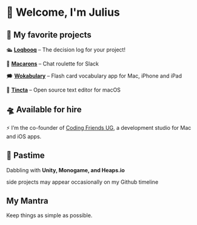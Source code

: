# 🍄 Welcome, I'm Julius


## 🚀 My favorite projects

🛳 __[Loqbooq](https://loqbooq.app)__ – The decision log for your project!

🧁 __[Macarons](macarons-roulette.app)__ – Chat roulette for Slack

🗯 __[Wokabulary](https://wokabulary.com/)__ – Flash card vocabulary app for Mac, iPhone and iPad

🐙 __[Tincta](https://codingfriends.github.io/Tincta)__ – Open source text editor for macOS


## 🛸 Available for hire

⚡ I’m the co-founder of [Coding Friends UG](https://coding-friends.com), a development studio for Mac and iOS apps.


## 👾 Pastime

Dabbling with __Unity, Monogame, and Heaps.io__

side projects may appear occasionally on my Github timeline


## My Mantra

Keep things as simple as possible.



<!--
**jpeinelt/jpeinelt** is a ✨ _special_ ✨ repository because its `README.md` (this file) appears on your GitHub profile.

Here are some ideas to get you started:

- 🔭 I’m currently working on ...
- 🌱 I’m currently learning ...
- 👯 I’m looking to collaborate on ...
- 🤔 I’m looking for help with ...
- 💬 Ask me about ...
- 📫 How to reach me: ...
- 😄 Pronouns: ...
- ⚡ Fun fact: ...
-->
